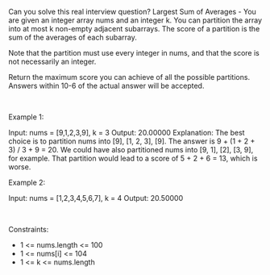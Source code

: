 Can you solve this real interview question? Largest Sum of Averages - You are given an integer array nums and an integer k. You can partition the array into at most k non-empty adjacent subarrays. The score of a partition is the sum of the averages of each subarray.

Note that the partition must use every integer in nums, and that the score is not necessarily an integer.

Return the maximum score you can achieve of all the possible partitions. Answers within 10-6 of the actual answer will be accepted.

 

Example 1:


Input: nums = [9,1,2,3,9], k = 3
Output: 20.00000
Explanation: 
The best choice is to partition nums into [9], [1, 2, 3], [9]. The answer is 9 + (1 + 2 + 3) / 3 + 9 = 20.
We could have also partitioned nums into [9, 1], [2], [3, 9], for example.
That partition would lead to a score of 5 + 2 + 6 = 13, which is worse.


Example 2:


Input: nums = [1,2,3,4,5,6,7], k = 4
Output: 20.50000


 

Constraints:

 * 1 <= nums.length <= 100
 * 1 <= nums[i] <= 104
 * 1 <= k <= nums.length
